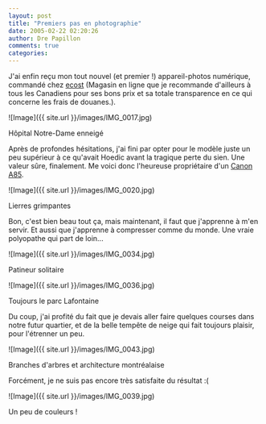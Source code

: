 ```yaml
---
layout: post
title: "Premiers pas en photographie"
date: 2005-02-22 02:20:26
author: Dre Papillon
comments: true
categories: 
---
```



J'ai enfin reçu mon tout nouvel (et premier !) appareil-photos numérique, commandé chez [ecost](http://www.ecost.com) (Magasin en ligne que je recommande d'ailleurs à tous les Canadiens pour ses bons prix et sa totale transparence en ce qui concerne les frais de douanes.).

![Image]({{ site.url }}/images/IMG_0017.jpg)
<div class="photoattrib">Hôpital Notre-Dame enneigé</div>



Après de profondes hésitations, j'ai fini par opter pour le modèle juste un peu supérieur à ce qu'avait Hoedic avant la tragique perte du sien.  Une valeur sûre, finalement.  Me voici donc l'heureuse propriétaire d'un [Canon A85](http://www.dpreview.com/reviews/specs/Canon/canon_a85.asp).

![Image]({{ site.url }}/images/IMG_0020.jpg)
<div class="photoattrib">Lierres grimpantes</div>



Bon, c'est bien beau tout ça, mais maintenant, il faut que j'apprenne à m'en servir.  Et aussi que j'apprenne à compresser comme du monde.  Une vraie polyopathe qui part de loin...

![Image]({{ site.url }}/images/IMG_0034.jpg)
<div class="photoattrib">Patineur solitaire</div>



![Image]({{ site.url }}/images/IMG_0036.jpg)
<div class="photoattrib">Toujours le parc Lafontaine</div>



Du coup, j'ai profité du fait que je devais aller faire quelques courses dans notre futur quartier, et de la belle tempête de neige qui fait toujours plaisir, pour l'étrenner un peu.

![Image]({{ site.url }}/images/IMG_0043.jpg)
<div class="photoattrib">Branches d'arbres et architecture montréalaise</div>



Forcément, je ne suis pas encore très satisfaite du résultat :(

![Image]({{ site.url }}/images/IMG_0039.jpg)
<div class="photoattrib">Un peu de couleurs !</div>

